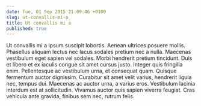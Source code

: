 ```yaml
---
date: Tue, 01 Sep 2015 21:09:46 +0100
slug: ut-convallis-mi-a
title: Ut convallis mi a
published: true
---
```

Ut convallis mi a ipsum suscipit lobortis. Aenean ultrices posuere mollis. Phasellus aliquam lectus nec lacus sodales pretium nec a nulla. Maecenas vestibulum eget sapien vel sodales. Morbi hendrerit pretium tincidunt. Duis et libero et ex iaculis congue sit amet cursus justo. Integer quis fringilla enim. Pellentesque ac vestibulum urna, et consequat quam. Quisque fermentum auctor dignissim. Curabitur sit amet velit varius, hendrerit ligula nec, tempus dui. Maecenas ac auctor urna, a varius eros. Vestibulum lacinia interdum est at sollicitudin. Vivamus auctor quis sapien viverra feugiat. Cras vehicula ante gravida, finibus sem nec, rutrum felis.

